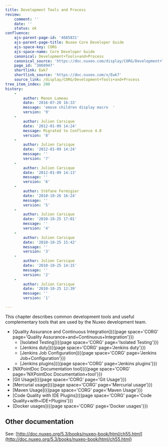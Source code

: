 ```yaml
---
title: Development Tools and Process
review:
    comment: ''
    date: ''
    status: ok
confluence:
    ajs-parent-page-id: '4685831'
    ajs-parent-page-title: Nuxeo Core Developer Guide
    ajs-space-key: CORG
    ajs-space-name: Core Developer Guide
    canonical: Development+Tools+and+Process
    canonical_source: 'https://doc.nuxeo.com/display/CORG/Development+Tools+and+Process'
    page_id: '3868947'
    shortlink: Ewk7
    shortlink_source: 'https://doc.nuxeo.com/x/Ewk7'
    source_link: /display/CORG/Development+Tools+and+Process
tree_item_index: 200
history:
    -
        author: Manon Lumeau
        date: '2016-07-20 16:33'
        message: 'emove children display macro  '
        version: '9'
    -
        author: Julien Carsique
        date: '2012-01-09 14:24'
        message: Migrated to Confluence 4.0
        version: '8'
    -
        author: Julien Carsique
        date: '2012-01-09 14:24'
        message: ''
        version: '7'
    -
        author: Julien Carsique
        date: '2012-01-09 14:13'
        message: ''
        version: '6'
    -
        author: Stéfane Fermigier
        date: '2010-10-26 16:24'
        message: ''
        version: '5'
    -
        author: Julien Carsique
        date: '2010-10-25 17:01'
        message: ''
        version: '4'
    -
        author: Julien Carsique
        date: '2010-10-25 15:42'
        message: ''
        version: '3'
    -
        author: Julien Carsique
        date: '2010-10-25 14:15'
        message: ''
        version: '2'
    -
        author: Julien Carsique
        date: '2010-10-25 12:39'
        message: ''
        version: '1'

---
```

This chapter describes common development tools and useful complementary tools that are used by the Nuxeo development team.

*   [Quality Assurance and Continuous Integration]({{page space='CORG' page='Quality Assurance+and+Continuous+Integration'}})
    *   [Isolated Testing]({{page space='CORG' page='Isolated Testing'}})
    *   [Jenkins duty]({{page space='CORG' page='Jenkins duty'}})
    *   [Jenkins Job Configuration]({{page space='CORG' page='Jenkins Job+Configuration'}})
    *   [Jenkins plugins]({{page space='CORG' page='Jenkins plugins'}})
*   [NXPointDoc Documentation tool]({{page space='CORG' page='NXPointDoc Documentation+tool'}})
*   [Git Usage]({{page space='CORG' page='Git Usage'}})
*   [Mercurial usage]({{page space='CORG' page='Mercurial usage'}})
*   [Maven Usage]({{page space='CORG' page='Maven Usage'}})
*   [Code Quality with IDE Plugins]({{page space='CORG' page='Code Quality+with+IDE+Plugins'}})
*   [Docker usages]({{page space='CORG' page='Docker usages'}})

## Other documentation

See: [http://doc.nuxeo.org/5.3/books/nuxeo-book/html/ch55.html](http://doc.nuxeo.org/5.3/books/nuxeo-book/html/ch55.html)
